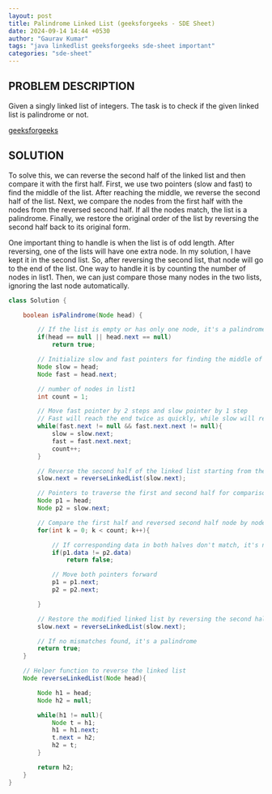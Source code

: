```yaml
---
layout: post
title: Palindrome Linked List (geeksforgeeks - SDE Sheet)
date: 2024-09-14 14:44 +0530
author: "Gaurav Kumar"
tags: "java linkedlist geeksforgeeks sde-sheet important"
categories: "sde-sheet"
---
```


## PROBLEM DESCRIPTION

Given a singly linked list of integers. The task is to check if the given linked list is palindrome or not.

[geeksforgeeks](https://www.geeksforgeeks.org/problems/check-if-linked-list-is-pallindrome/1?page=6)

## SOLUTION

To solve this, we can reverse the second half of the linked list and then compare it with the first half. First, we use two pointers (slow and fast) to find the middle of the list. After reaching the middle, we reverse the second half of the list. Next, we compare the nodes from the first half with the nodes from the reversed second half. If all the nodes match, the list is a palindrome. Finally, we restore the original order of the list by reversing the second half back to its original form.

One important thing to handle is when the list is of odd length. After reversing, one of the lists will have one extra node. In my solution, I have kept it in the second list. So, after reversing the second list, that node will go to the end of the list. One way to handle it is by counting the number of nodes in list1. Then, we can just compare those many nodes in the two lists, ignoring the last node automatically.

```java
class Solution {

    boolean isPalindrome(Node head) {

        // If the list is empty or has only one node, it's a palindrome
        if(head == null || head.next == null)
            return true;

        // Initialize slow and fast pointers for finding the middle of the list
        Node slow = head;
        Node fast = head.next;

        // number of nodes in list1
        int count = 1;

        // Move fast pointer by 2 steps and slow pointer by 1 step
        // Fast will reach the end twice as quickly, while slow will reach the middle
        while(fast.next != null && fast.next.next != null){
            slow = slow.next;
            fast = fast.next.next;
            count++;
        }

        // Reverse the second half of the linked list starting from the node after 'slow'
        slow.next = reverseLinkedList(slow.next);

        // Pointers to traverse the first and second half for comparison
        Node p1 = head;
        Node p2 = slow.next;

        // Compare the first half and reversed second half node by node
        for(int k = 0; k < count; k++){

            // If corresponding data in both halves don't match, it's not a palindrome
            if(p1.data != p2.data)
                return false;

            // Move both pointers forward
            p1 = p1.next;
            p2 = p2.next;

        }

        // Restore the modified linked list by reversing the second half back to original
        slow.next = reverseLinkedList(slow.next);

        // If no mismatches found, it's a palindrome
        return true;
    }

    // Helper function to reverse the linked list
    Node reverseLinkedList(Node head){

        Node h1 = head;
        Node h2 = null;

        while(h1 != null){
            Node t = h1;
            h1 = h1.next;
            t.next = h2;
            h2 = t;
        }

        return h2;
    }
}
```
